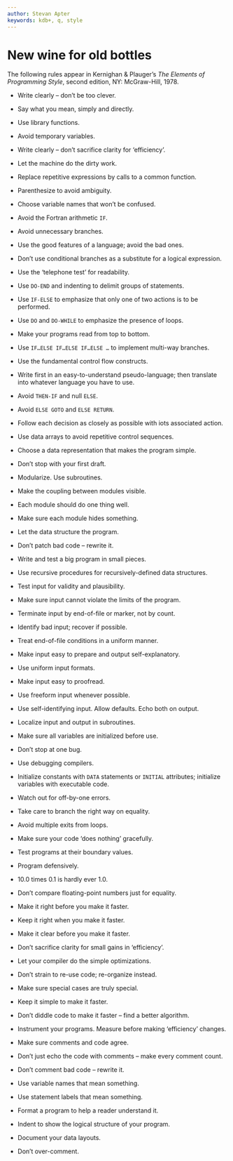 ```yaml
---
author: Stevan Apter
keywords: kdb+, q, style
---
```


# New wine for old bottles


The following rules appear in Kernighan & Plauger’s _The Elements of Programming Style_, second edition, NY: McGraw-Hill, 1978.

-   Write clearly – don’t be too clever.

-   Say what you mean, simply and directly.
-   Use library functions.
-   Avoid temporary variables.
-   Write clearly – don’t sacrifice clarity for ‘efficiency’.
-   Let the machine do the dirty work.
-   Replace repetitive expressions by calls to a common function.
-   Parenthesize to avoid ambiguity.
-   Choose variable names that won’t be confused.
-   Avoid the Fortran arithmetic `IF`.
-   Avoid unnecessary branches.
-   Use the good features of a language; avoid the bad ones.
-   Don’t use conditional branches as a substitute for a logical expression.
-   Use the ‘telephone test’ for readability.

-   Use `DO-END` and indenting to delimit groups of statements.
-   Use `IF-ELSE` to emphasize that only one of two actions is to be performed. 
-   Use `DO` and `DO-WHILE` to emphasize the presence of loops.
-   Make your programs read from top to bottom.
-   Use `IF…ELSE IF…ELSE IF…ELSE …` to implement multi-way branches.
-   Use the fundamental control flow constructs. 
-   Write first in an easy-to-understand pseudo-language; then translate into whatever language you have to use.
-   Avoid `THEN-IF` and null `ELSE`.
-   Avoid `ELSE GOTO` and `ELSE RETURN`.
-   Follow each decision as closely as possible with iots associated action.
-   Use data arrays to avoid repetitive control sequences.
-   Choose a data representation that makes the program simple.
-   Don’t stop with your first draft.

-   Modularize. Use subroutines.
-   Make the coupling between modules visible.
-   Each module should do one thing well.
-   Make sure each module hides something.
-   Let the data structure the program.
-   Don’t patch bad code – rewrite it.
-   Write and test a big program in small pieces.
-   Use recursive procedures for recursively-defined data structures.

-   Test input for validity and plausibility.
-   Make sure input cannot violate the limits of the program.
-   Terminate input by end-of-file or marker, not by count.
-   Identify bad input; recover if possible.
-   Treat end-of-file conditions in a uniform manner.
-   Make input easy to prepare and output self-explanatory.
-   Use uniform input formats.
-   Make input easy to proofread.
-   Use freeform input whenever possible.
-   Use self-identifying input. Allow defaults. Echo both on output.
-   Localize input and output in subroutines. 

-   Make sure all variables are initialized before use.
-   Don’t stop at one bug.
-   Use debugging compilers.
-   Initialize constants with `DATA` statements or `INITIAL` attributes; initialize variables with executable code.
-   Watch out for off-by-one errors.
-   Take care to branch the right way on equality.
-   Avoid multiple exits from loops.
-   Make sure your code ‘does nothing’ gracefully.
-   Test programs at their boundary values.
-   Program defensively.
-   10.0 times 0.1 is hardly ever 1.0.
-   Don’t compare floating-point numbers just for equality. 

-   Make it right before you make it faster.
-   Keep it right when you make it faster.
-   Make it clear before you make it faster.
-   Don’t sacrifice clarity for small gains in ‘efficiency’.
-   Let your compiler do the simple optimizations.
-   Don’t strain to re-use code; re-organize instead.
-   Make sure special cases are truly special.
-   Keep it simple to make it faster.
-   Don’t diddle code to make it faster – find a better algorithm.
-   Instrument your programs. Measure before making ‘efficiency’ changes.

-   Make sure comments and code agree.
-   Don’t just echo the code with comments – make every comment count.
-   Don’t comment bad code – rewrite it.
-   Use variable names that mean something.
-   Use statement labels that mean something.
-   Format a program to help a reader understand it.
-   Indent to show the logical structure of your program. 
-   Document your data layouts.
-   Don’t over-comment.

